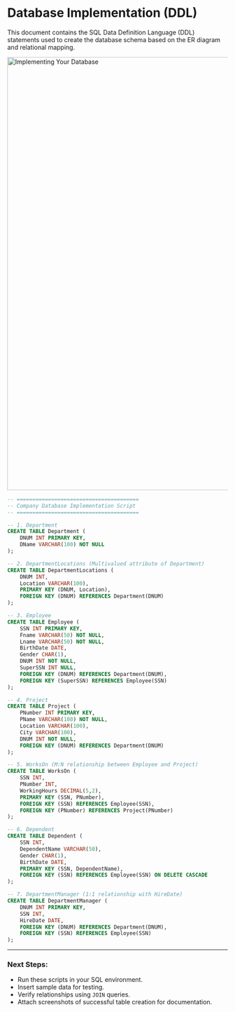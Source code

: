 
# Database Implementation (DDL)

This document contains the SQL Data Definition Language (DDL) statements used to create the database schema based on the ER diagram and relational mapping.

<img width="1032" height="988" alt="Implementing Your Database" src="https://github.com/user-attachments/assets/aacde014-7ff6-40a0-b959-0bda4ea9e149" />

```sql
-- =======================================
-- Company Database Implementation Script
-- =======================================

-- 1. Department
CREATE TABLE Department (
    DNUM INT PRIMARY KEY,
    DName VARCHAR(100) NOT NULL
);

-- 2. DepartmentLocations (Multivalued attribute of Department)
CREATE TABLE DepartmentLocations (
    DNUM INT,
    Location VARCHAR(100),
    PRIMARY KEY (DNUM, Location),
    FOREIGN KEY (DNUM) REFERENCES Department(DNUM)
);

-- 3. Employee
CREATE TABLE Employee (
    SSN INT PRIMARY KEY,
    Fname VARCHAR(50) NOT NULL,
    Lname VARCHAR(50) NOT NULL,
    BirthDate DATE,
    Gender CHAR(1),
    DNUM INT NOT NULL,
    SuperSSN INT NULL,
    FOREIGN KEY (DNUM) REFERENCES Department(DNUM),
    FOREIGN KEY (SuperSSN) REFERENCES Employee(SSN)
);

-- 4. Project
CREATE TABLE Project (
    PNumber INT PRIMARY KEY,
    PName VARCHAR(100) NOT NULL,
    Location VARCHAR(100),
    City VARCHAR(100),
    DNUM INT NOT NULL,
    FOREIGN KEY (DNUM) REFERENCES Department(DNUM)
);

-- 5. WorksOn (M:N relationship between Employee and Project)
CREATE TABLE WorksOn (
    SSN INT,
    PNumber INT,
    WorkingHours DECIMAL(5,2),
    PRIMARY KEY (SSN, PNumber),
    FOREIGN KEY (SSN) REFERENCES Employee(SSN),
    FOREIGN KEY (PNumber) REFERENCES Project(PNumber)
);

-- 6. Dependent
CREATE TABLE Dependent (
    SSN INT,
    DependentName VARCHAR(50),
    Gender CHAR(1),
    BirthDate DATE,
    PRIMARY KEY (SSN, DependentName),
    FOREIGN KEY (SSN) REFERENCES Employee(SSN) ON DELETE CASCADE
);

-- 7. DepartmentManager (1:1 relationship with HireDate)
CREATE TABLE DepartmentManager (
    DNUM INT PRIMARY KEY,
    SSN INT,
    HireDate DATE,
    FOREIGN KEY (DNUM) REFERENCES Department(DNUM),
    FOREIGN KEY (SSN) REFERENCES Employee(SSN)
);
```

---

### Next Steps:
- Run these scripts in your SQL environment.
- Insert sample data for testing.
- Verify relationships using `JOIN` queries.
- Attach screenshots of successful table creation for documentation.
